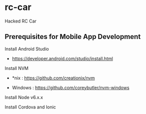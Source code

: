 # rc-car
Hacked RC Car

## Prerequisites for Mobile App Development

Install Android Studio

  * https://developer.android.com/studio/install.html
  
Install NVM 

  * *nix : https://github.com/creationix/nvm
  
  * Windows : https://github.com/coreybutler/nvm-windows

Install Node v6.x.x

Install Cordova and Ionic
